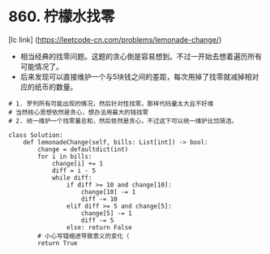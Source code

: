 # 860. 柠檬水找零
[lc link] (https://leetcode-cn.com/problems/lemonade-change/)

* 相当经典的找零问题。这题的贪心倒是容易想到。不过一开始去想着遍历所有可能情况了。
* 后来发现可以直接维护一个与5块钱之间的差距，每次用掉了找零就减掉相对应的纸币的数量。

```python3
# 1. 罗列所有可能出现的情况，然后针对性找零，那样代码量太大且不好维
# 当然核心思想依然是贪心，想办法用最大的钱找零
# 2. 统一维护一个找零量总和，然后依然是贪心，不过这下可以统一维护比饺简洁。

class Solution:
    def lemonadeChange(self, bills: List[int]) -> bool:
        change = defaultdict(int)
        for i in bills:
            change[i] += 1
            diff = i - 5
            while diff:
                if diff >= 10 and change[10]:
                    change[10] -= 1
                    diff -= 10
                elif diff >= 5 and change[5]:
                    change[5] -= 1
                    diff -= 5
                else: return False
        # 小心写错缩进导致意义的变化（
        return True
```
